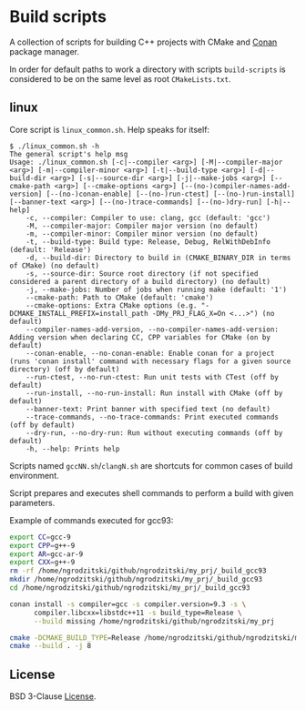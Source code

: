 # Build scripts

A collection of scripts for building C++ projects with CMake and [Conan](https://conan.io/) package manager.

In order for default paths to work a directory with scripts `build-scripts` is considered to be on the same level as root `CMakeLists.txt`.

## linux

Core script is `linux_common.sh`. Help speaks for itself:

```
$ ./linux_common.sh -h
The general script's help msg
Usage: ./linux_common.sh [-c|--compiler <arg>] [-M|--compiler-major <arg>] [-m|--compiler-minor <arg>] [-t|--build-type <arg>] [-d|--build-dir <arg>] [-s|--source-dir <arg>] [-j|--make-jobs <arg>] [--cmake-path <arg>] [--cmake-options <arg>] [--(no-)compiler-names-add-version] [--(no-)conan-enable] [--(no-)run-ctest] [--(no-)run-install] [--banner-text <arg>] [--(no-)trace-commands] [--(no-)dry-run] [-h|--help]
    -c, --compiler: Compiler to use: clang, gcc (default: 'gcc')
    -M, --compiler-major: Compiler major version (no default)
    -m, --compiler-minor: Compiler minor version (no default)
    -t, --build-type: Build type: Release, Debug, RelWithDebInfo (default: 'Release')
    -d, --build-dir: Directory to build in (CMAKE_BINARY_DIR in terms of CMake) (no default)
    -s, --source-dir: Source root directory (if not specified considered a parent directory of a build directory) (no default)
    -j, --make-jobs: Number of jobs when running make (default: '1')
    --cmake-path: Path to CMake (default: 'cmake')
    --cmake-options: Extra CMake options (e.g. "-DCMAKE_INSTALL_PREFIX=install_path -DMy_PRJ_FLAG_X=On <...>") (no default)
    --compiler-names-add-version, --no-compiler-names-add-version: Adding version when declaring CC, CPP variables for CMake (on by default)
    --conan-enable, --no-conan-enable: Enable conan for a project (runs 'conan install' command with necessary flags for a given source directory) (off by default)
    --run-ctest, --no-run-ctest: Run unit tests with CTest (off by default)
    --run-install, --no-run-install: Run install with CMake (off by default)
    --banner-text: Print banner with specified text (no default)
    --trace-commands, --no-trace-commands: Print executed commands (off by default)
    --dry-run, --no-dry-run: Run without executing commands (off by default)
    -h, --help: Prints help
```

Scripts named `gccNN.sh`/`clangN.sh` are shortcuts for common cases of build environment.

Script prepares and executes shell commands to perform a build with given parameters.

Example of commands executed for gcc93:

```bash
export CC=gcc-9
export CPP=g++-9
export AR=gcc-ar-9
export CXX=g++-9
rm -rf /home/ngrodzitski/github/ngrodzitski/my_prj/_build_gcc93
mkdir /home/ngrodzitski/github/ngrodzitski/my_prj/_build_gcc93
cd /home/ngrodzitski/github/ngrodzitski/my_prj/_build_gcc93

conan install -s compiler=gcc -s compiler.version=9.3 -s \
      compiler.libcxx=libstdc++11 -s build_type=Release \
      --build missing /home/ngrodzitski/github/ngrodzitski/my_prj

cmake -DCMAKE_BUILD_TYPE=Release /home/ngrodzitski/github/ngrodzitski/my_prj
cmake --build . -j 8
```

## License

BSD 3-Clause [License](./LICENSE).

